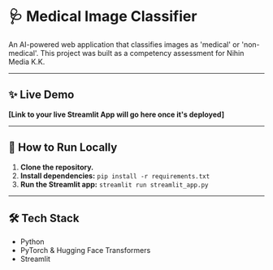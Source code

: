 # 🩺 Medical Image Classifier

An AI-powered web application that classifies images as 'medical' or 'non-medical'. This project was built as a competency assessment for Nihin Media K.K.

---

## ✨ Live Demo

**[Link to your live Streamlit App will go here once it's deployed]**

---

## 🚀 How to Run Locally

1.  **Clone the repository.**
2.  **Install dependencies:** `pip install -r requirements.txt`
3.  **Run the Streamlit app:** `streamlit run streamlit_app.py`

---

## 🛠️ Tech Stack
- Python
- PyTorch & Hugging Face Transformers
- Streamlit
